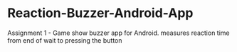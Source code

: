 # Reaction-Buzzer-Android-App
Assignment 1 - Game show buzzer app for Android. measures reaction time from end of wait to pressing the button


